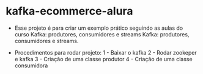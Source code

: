 # kafka-ecommerce-alura

- Esse projeto é para criar um exemplo prático seguindo as aulas do curso Kafka: produtores, consumidores e streams Kafka: produtores, consumidores e streams.

- Procedimentos para rodar projeto:
1 - Baixar o kafka
2 - Rodar zookeper e kafka
3 - Criação de uma classe produtor
4 - Criação de uma classe consumidora
